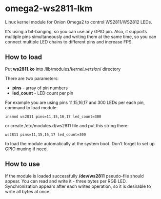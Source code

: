 # omega2-ws2811-lkm
Linux kernel module for Onion Omega2 to control WS2811/WS2812 LEDs.

It's using a bit-banging, so you can use any GPIO pin. Also, it supports multiple pins simultaneously and writing them at the same time, so you can connect multiple LED chains to different pins and increase FPS.

## How to load
Put **ws2811.ko** into /lib/modules/*kernel_version*/ directory

There are two parameters:
* **pins** - array of pin numbers
* **led_count** - LED count per pin

For example you are using pins 11,15,16,17 and 300 LEDs per each pin, command to load module:

    insmod ws2811 pins=11,15,16,17 led_count=300

or create /etc/modules.d/ws2811 file and put this string there:

    ws2811 pins=11,15,16,17 led_count=300

to load the module automatically at the system boot. Don't forget to set up GPIO muxing if need.

## How to use
If the module is loaded successfully **/dev/ws2811** pseudo-file should appear. You can read and write it - three bytes per RGB LED.
Synchronization appears after each writes operation, so it is desirable to write all bytes at once.
